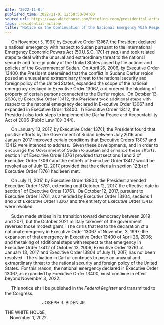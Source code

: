 ```yaml
---
date: '2022-11-01'
published_time: 2022-11-01 12:58:50-04:00
source_url: https://www.whitehouse.gov/briefing-room/presidential-actions/2022/11/01/notice-on-the-continuation-of-the-national-emergency-with-respect-to-sudan-2/
tags: presidential-actions
title: "Notice on the Continuation of the National Emergency With Respect to\_Sudan"
---
```

 
     On November 3, 1997, by Executive Order 13067, the President
declared a national emergency with respect to Sudan pursuant to the
International Emergency Economic Powers Act (50 U.S.C. 1701 *et seq.*)
and took related steps to deal with the unusual and extraordinary threat
to the national security and foreign policy of the United States posed
by the actions and policies of the Government of Sudan.  On April 26,
2006, by Executive Order 13400, the President determined that the
conflict in Sudan’s Darfur region posed an unusual and extraordinary
threat to the national security and foreign policy of the United States,
expanded the scope of the national emergency declared in Executive Order
13067, and ordered the blocking of property of certain persons connected
to the Darfur region.  On October 13, 2006, by Executive Order 13412,
the President took additional steps with respect to the national
emergency declared in Executive Order 13067 and expanded in Executive
Order 13400.  In Executive Order 13412, the President also took steps to
implement the Darfur Peace and Accountability Act of 2006 (Public Law
109-344).

     On January 13, 2017, by Executive Order 13761, the President found
that positive efforts by the Government of Sudan between July 2016 and
January 2017 improved certain conditions that Executive Orders 13067 and
13412 were intended to address.  Given these developments, and in order
to encourage the Government of Sudan to sustain and enhance these
efforts, section 1 of Executive Order 13761 provided that sections 1 and
2 of Executive Order 13067 and the entirety of Executive Order 13412
would be revoked as of July 12, 2017, provided that the criteria in
section 12(b) of Executive Order 13761 had been met.

     On July 11, 2017, by Executive Order 13804, the President amended
Executive Order 13761, extending until October 12, 2017, the effective
date in section 1 of Executive Order 13761.  On October 12, 2017,
pursuant to Executive Order 13761, as amended by Executive Order 13804,
sections 1 and 2 of Executive Order 13067 and the entirety of Executive
Order 13412 were revoked.

     Sudan made strides in its transition toward democracy between 2019
and 2021, but the October 2021 military takeover of the government
reversed those modest gains.  The crisis that led to the declaration of
a national emergency in Executive Order 13067 of November 3, 1997; the
expansion of that emergency in Executive Order 13400 of April 26, 2006;
and the taking of additional steps with respect to that emergency in
Executive Order 13412 of October 13, 2006, Executive Order 13761 of
January 13, 2017, and Executive Order 13804 of July 11, 2017, has not
been resolved.  The situation in Darfur continues to pose an unusual and
extraordinary threat to the national security and foreign policy of the
United States.  For this reason, the national emergency declared in
Executive Order 13067, as expanded by Executive Order 13400, must
continue in effect beyond November 3, 2022.

     This notice shall be published in the *Federal Register* and
transmitted to the Congress.

                               JOSEPH R. BIDEN JR.

THE WHITE HOUSE,  
    November 1, 2022.
